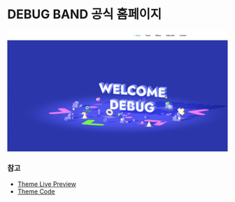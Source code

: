 # DEBUG BAND 공식 홈페이지

![Debug band main page](https://raw.githubusercontent.com/iai6203/DEBUG/master/public/assets/images/main.png?token=GHSAT0AAAAAAB6PWIFE7BLEP4DYTN5NF4DEY7DG3VQ)

### 참고

- [Theme Live Preview](https://minimals.cc/)
- [Theme Code](https://github.com/minimal-ui-kit/material-kit-react/tree/main/src/theme)
